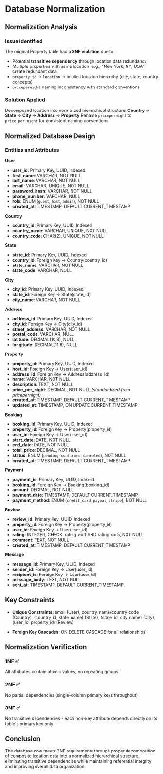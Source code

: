 # Database Normalization

## Normalization Analysis

### Issue Identified
The original Property table had a **3NF violation** due to:
- Potential **transitive dependency** through location data redundancy
- Multiple properties with same location (e.g., "New York, NY, USA") create redundant data
- `property_id` → `location` → implicit location hierarchy (city, state, country concepts)
- `pricepernight` naming inconsistency with standard conventions

### Solution Applied
Decomposed location into normalized hierarchical structure: **Country** → **State** → **City** → **Address** → **Property**
Rename `pricepernight` to `price_per_night` for consistent naming conventions

## Normalized Database Design

### Entities and Attributes

**User**
   * **user_id**: Primary Key, UUID, Indexed
   * **first_name**: VARCHAR, NOT NULL
   * **last_name**: VARCHAR, NOT NULL
   * **email**: VARCHAR, UNIQUE, NOT NULL
   * **password_hash**: VARCHAR, NOT NULL
   * **phone_number**: VARCHAR, NULL
   * **role**: ENUM (`guest`, `host`, `admin`), NOT NULL
   * **created_at**: TIMESTAMP, DEFAULT CURRENT_TIMESTAMP

**Country**
   * **country_id**: Primary Key, UUID, Indexed
   * **country_name**: VARCHAR, UNIQUE, NOT NULL
   * **country_code**: CHAR(2), UNIQUE, NOT NULL

**State**
   * **state_id**: Primary Key, UUID, Indexed
   * **country_id**: Foreign Key → Country(country_id)
   * **state_name**: VARCHAR, NOT NULL
   * **state_code**: VARCHAR, NULL

**City**
   * **city_id**: Primary Key, UUID, Indexed
   * **state_id**: Foreign Key → State(state_id)
   * **city_name**: VARCHAR, NOT NULL

**Address**
   * **address_id**: Primary Key, UUID, Indexed
   * **city_id**: Foreign Key → City(city_id)
   * **street_address**: VARCHAR, NOT NULL
   * **postal_code**: VARCHAR, NULL
   * **latitude**: DECIMAL(10,8), NULL
   * **longitude**: DECIMAL(11,8), NULL

**Property**
   * **property_id**: Primary Key, UUID, Indexed
   * **host_id**: Foreign Key → User(user_id)
   * **address_id**: Foreign Key → Address(address_id)
   * **name**: VARCHAR, NOT NULL
   * **description**: TEXT, NOT NULL
   * **price_per_night**: DECIMAL, NOT NULL *(standardized from pricepernight)*
   * **created_at**: TIMESTAMP, DEFAULT CURRENT_TIMESTAMP
   * **updated_at**: TIMESTAMP, ON UPDATE CURRENT_TIMESTAMP

**Booking**
   * **booking_id**: Primary Key, UUID, Indexed
   * **property_id**: Foreign Key → Property(property_id)
   * **user_id**: Foreign Key → User(user_id)
   * **start_date**: DATE, NOT NULL
   * **end_date**: DATE, NOT NULL
   * **total_price**: DECIMAL, NOT NULL
   * **status**: ENUM (`pending`, `confirmed`, `canceled`), NOT NULL
   * **created_at**: TIMESTAMP, DEFAULT CURRENT_TIMESTAMP

**Payment**
   * **payment_id**: Primary Key, UUID, Indexed
   * **booking_id**: Foreign Key → Booking(booking_id)
   * **amount**: DECIMAL, NOT NULL
   * **payment_date**: TIMESTAMP, DEFAULT CURRENT_TIMESTAMP
   * **payment_method**: ENUM (`credit_card`, `paypal`, `stripe`), NOT NULL

**Review**
   * **review_id**: Primary Key, UUID, Indexed
   * **property_id**: Foreign Key → Property(property_id)
   * **user_id**: Foreign Key → User(user_id)
   * **rating**: INTEGER, CHECK: rating >= 1 AND rating <= 5, NOT NULL
   * **comment**: TEXT, NOT NULL
   * **created_at**: TIMESTAMP, DEFAULT CURRENT_TIMESTAMP

**Message**
   * **message_id**: Primary Key, UUID, Indexed
   * **sender_id**: Foreign Key → User(user_id)
   * **recipient_id**: Foreign Key → User(user_id)
   * **message_body**: TEXT, NOT NULL
   * **sent_at**: TIMESTAMP, DEFAULT CURRENT_TIMESTAMP

## Key Constraints

* **Unique Constraints**: email (User), country_name/country_code (Country), (country_id, state_name) (State), (state_id, city_name) (City), (user_id, property_id) (Review)
<!---* **Check Constraints**: CHECK: rating >= 1 AND rating <= 5, end_date > start_date (Booking), sender_id ≠ recipient_id (Message)-->
* **Foreign Key Cascades**: ON DELETE CASCADE for all relationships

## Normalization Verification

### 1NF ✅
All attributes contain atomic values, no repeating groups

### 2NF ✅  
No partial dependencies (single-column primary keys throughout)

### 3NF ✅
No transitive dependencies - each non-key attribute depends directly on its table's primary key only

<!---
## Benefits Achieved

* **Data Integrity**: Eliminates location redundancy and inconsistencies
* **Scalability**: Easy addition of new geographical locations
* **Performance**: Optimized location-based queries and searches
* **Maintainability**: Single source of truth for location data
* **Standards**: Consistent naming conventions (`price_per_night`) -->

## Conclusion

The database now meets 3NF requirements through proper decomposition of composite location data into a normalized hierarchical structure, eliminating transitive dependencies while maintaining referential integrity and improving overall data organization.
